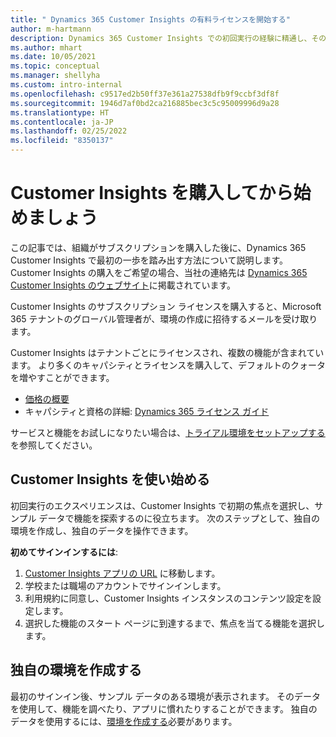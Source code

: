 ```yaml
---
title: " Dynamics 365 Customer Insights の有料ライセンスを開始する"
author: m-hartmann
description: Dynamics 365 Customer Insights での初回実行の経験に精通し、その機能を試してみます。
ms.author: mhart
ms.date: 10/05/2021
ms.topic: conceptual
ms.manager: shellyha
ms.custom: intro-internal
ms.openlocfilehash: c9517ed2b50ff37e361a27538dfb9f9ccbf3df8f
ms.sourcegitcommit: 1946d7af0bd2ca216885bec3c5c95009996d9a28
ms.translationtype: HT
ms.contentlocale: ja-JP
ms.lasthandoff: 02/25/2022
ms.locfileid: "8350137"
---
```

# <a name="get-started-after-purchasing-customer-insights"></a>Customer Insights を購入してから始めましょう

この記事では、組織がサブスクリプションを購入した後に、Dynamics 365 Customer Insights で最初の一歩を踏み出す方法について説明します。 Customer Insights の購入をご希望の場合、当社の連絡先は [Dynamics 365 Customer Insights のウェブサイト](https://dynamics.microsoft.com/ai/customer-insights/)に掲載されています。 

Customer Insights のサブスクリプション ライセンスを購入すると、Microsoft 365 テナントのグローバル管理者が、環境の作成に招待するメールを受け取ります。 

Customer Insights はテナントごとにライセンスされ、複数の機能が含まれています。 より多くのキャパシティとライセンスを購入して、デフォルトのクォータを増やすことができます。 
- [価格の概要](https://dynamics.microsoft.com/ai/customer-insights/pricing/)
- キャパシティと資格の詳細: [ Dynamics 365 ライセンス ガイド](https://go.microsoft.com/fwlink/?LinkId=866544)

サービスと機能をお試しになりたい場合は、[トライアル環境をセットアップする](trial-signup.md)を参照してください。

## <a name="start-with-customer-insights"></a>Customer Insights を使い始める

初回実行のエクスペリエンスは、Customer Insights で初期の焦点を選択し、サンプル データで機能を探索するのに役立ちます。 次のステップとして、独自の環境を作成し、独自のデータを操作できます。

**初めてサインインするには**:

1. [Customer Insights アプリの URL](https://home.ci.ai.dynamics.com) に移動します。
1. 学校または職場のアカウントでサインインします。 
1. 利用規約に同意し、Customer Insights インスタンスのコンテンツ設定を設定します。
1. 選択した機能のスタート ページに到達するまで、焦点を当てる機能を選択します。

## <a name="create-your-own-environment"></a>独自の環境を作成する

最初のサインイン後、サンプル データのある環境が表示されます。 そのデータを使用して、機能を調べたり、アプリに慣れたりすることができます。 独自のデータを使用するには、[環境を作成する](audience-insights/get-started-paid.md)必要があります。



